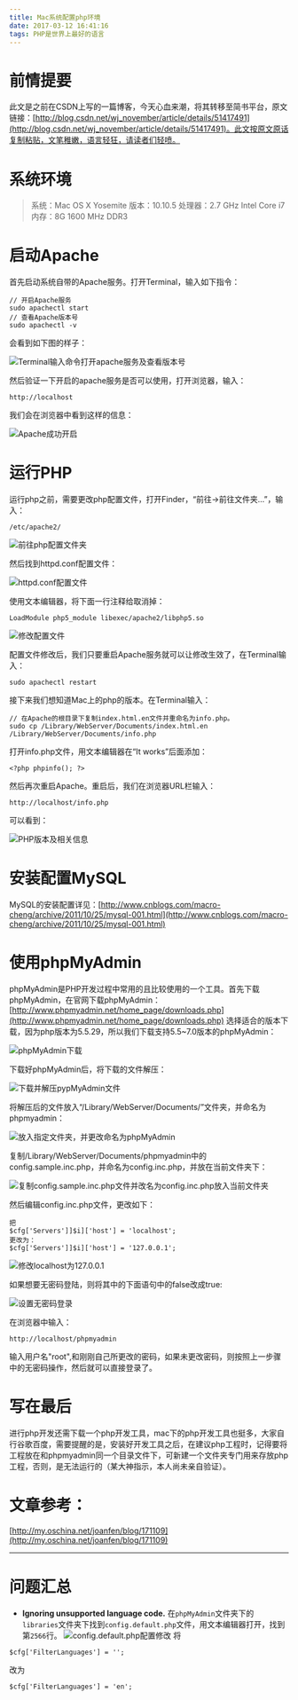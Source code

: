```yaml
---
title: Mac系统配置php环境
date: 2017-03-12 16:41:16
tags: PHP是世界上最好的语言
---
```

# 前情提要
此文是之前在CSDN上写的一篇博客，今天心血来潮，将其转移至简书平台，原文链接：[http://blog.csdn.net/wj_november/article/details/51417491](http://blog.csdn.net/wj_november/article/details/51417491)。此文按原文原话复制粘贴，文笔稚嫩，语言轻狂，请读者们轻喷。

# 系统环境

> 系统：Mac OS X Yosemite
版本：10.10.5
处理器：2.7 GHz Intel Core i7
内存：8G 1600 MHz DDR3

# 启动Apache
首先启动系统自带的Apache服务。打开Terminal，输入如下指令：

```
// 开启Apache服务  
sudo apachectl start  
// 查看Apache版本号  
sudo apachectl -v  
```
会看到如下图的样子：

![Terminal输入命令打开apache服务及查看版本号](http://upload-images.jianshu.io/upload_images/291600-95fff931d1f75986.png?imageMogr2/auto-orient/strip%7CimageView2/2/w/1240)

然后验证一下开启的apache服务是否可以使用，打开浏览器，输入：

```
http://localhost 
```

我们会在浏览器中看到这样的信息：

![Apache成功开启](http://upload-images.jianshu.io/upload_images/291600-8f71441284eb105f.png?imageMogr2/auto-orient/strip%7CimageView2/2/w/1240)

# 运行PHP
运行php之前，需要更改php配置文件，打开Finder，“前往->前往文件夹...”，输入：

```
/etc/apache2/
```

![前往php配置文件夹](http://upload-images.jianshu.io/upload_images/291600-a1721ebddef0d372.png?imageMogr2/auto-orient/strip%7CimageView2/2/w/1240)

然后找到httpd.conf配置文件：

![httpd.conf配置文件](http://upload-images.jianshu.io/upload_images/291600-d3ccf11bc42c0a42.png?imageMogr2/auto-orient/strip%7CimageView2/2/w/1240)

使用文本编辑器，将下面一行注释给取消掉：

```
LoadModule php5_module libexec/apache2/libphp5.so  
```

![修改配置文件](http://upload-images.jianshu.io/upload_images/291600-b046e5e5bf0899bf.png?imageMogr2/auto-orient/strip%7CimageView2/2/w/1240)

配置文件修改后，我们只要重启Apache服务就可以让修改生效了，在Terminal输入：

```
sudo apachectl restart 
```

接下来我们想知道Mac上的php的版本。在Terminal输入：

```
// 在Apache的根目录下复制index.html.en文件并重命名为info.php。  
sudo cp /Library/WebServer/Documents/index.html.en /Library/WebServer/Documents/info.php  
```

打开info.php文件，用文本编辑器在“It works”后面添加：

```
<?php phpinfo(); ?>  
```

然后再次重启Apache。重启后，我们在浏览器URL栏输入：

```
http://localhost/info.php 
```

可以看到：

![PHP版本及相关信息](http://upload-images.jianshu.io/upload_images/291600-74e8fcdf4a7465a6.png?imageMogr2/auto-orient/strip%7CimageView2/2/w/1240)

# 安装配置MySQL

MySQL的安装配置详见：[http://www.cnblogs.com/macro-cheng/archive/2011/10/25/mysql-001.html](http://www.cnblogs.com/macro-cheng/archive/2011/10/25/mysql-001.html)

# 使用phpMyAdmin

phpMyAdmin是PHP开发过程中常用的且比较使用的一个工具。首先下载phpMyAdmin，在官网下载phpMyAdmin：
[http://www.phpmyadmin.net/home_page/downloads.php](http://www.phpmyadmin.net/home_page/downloads.php)
选择适合的版本下载，因为php版本为5.5.29，所以我们下载支持5.5~7.0版本的phpMyAdmin：

![phpMyAdmin下载](http://upload-images.jianshu.io/upload_images/291600-0f5898e23d0bdec9.png?imageMogr2/auto-orient/strip%7CimageView2/2/w/640)

下载好phpMyAdmin后，将下载的文件解压：

![下载并解压pypMyAdmin文件](http://upload-images.jianshu.io/upload_images/291600-688029f7b6ebc87c.png?imageMogr2/auto-orient/strip%7CimageView2/2/w/1240)

将解压后的文件放入“/Library/WebServer/Documents/”文件夹，并命名为phpmyadmin：

![放入指定文件夹，并更改命名为phpMyAdmin](http://upload-images.jianshu.io/upload_images/291600-46bbea5fcca56d7b.png?imageMogr2/auto-orient/strip%7CimageView2/2/w/1240)

复制/Library/WebServer/Documents/phpmyadmin中的config.sample.inc.php，并命名为config.inc.php，并放在当前文件夹下：

![复制config.sample.inc.php文件并改名为config.inc.php放入当前文件夹](http://upload-images.jianshu.io/upload_images/291600-a6c494856267df71.png?imageMogr2/auto-orient/strip%7CimageView2/2/w/1240)

然后编辑config.inc.php文件，更改如下：

 ```
把  
$cfg['Servers']]$i]['host'] = 'localhost';  
更改为：  
$cfg['Servers']]$i]['host'] = '127.0.0.1';  
```

![修改localhost为127.0.0.1](http://upload-images.jianshu.io/upload_images/291600-fbac2f170999a7fd.png?imageMogr2/auto-orient/strip%7CimageView2/2/w/1240)

如果想要无密码登陆，则将其中的下面语句中的false改成true:

![设置无密码登录](http://upload-images.jianshu.io/upload_images/291600-a9686d5c30e0cd5f.png?imageMogr2/auto-orient/strip%7CimageView2/2/w/1240)

在浏览器中输入：

 ```
http://localhost/phpmyadmin  
```

输入用户名"root",和刚刚自己所更改的密码，如果未更改密码，则按照上一步骤中的无密码操作，然后就可以直接登录了。

# 写在最后
进行php开发还需下载一个php开发工具，mac下的php开发工具也挺多，大家自行谷歌百度，需要提醒的是，安装好开发工具之后，在建议php工程时，记得要将工程放在和phpmyadmin同一个目录文件下，可新建一个文件夹专门用来存放php工程，否则，是无法运行的（某大神指示，本人尚未亲自验证）。

# 文章参考：
[http://my.oschina.net/joanfen/blog/171109](http://my.oschina.net/joanfen/blog/171109)

---

# 问题汇总

* **Ignoring unsupported language code.**
在`phpMyAdmin`文件夹下的`libraries`文件夹下找到`config.default.php`文件，用文本编辑器打开，找到第`2566`行。
![config.default.php配置修改](http://upload-images.jianshu.io/upload_images/291600-a404a8131b70c697.png?imageMogr2/auto-orient/strip%7CimageView2/2/w/1240)
将
```
$cfg['FilterLanguages'] = '';
```
改为
```
$cfg['FilterLanguages'] = 'en';
```